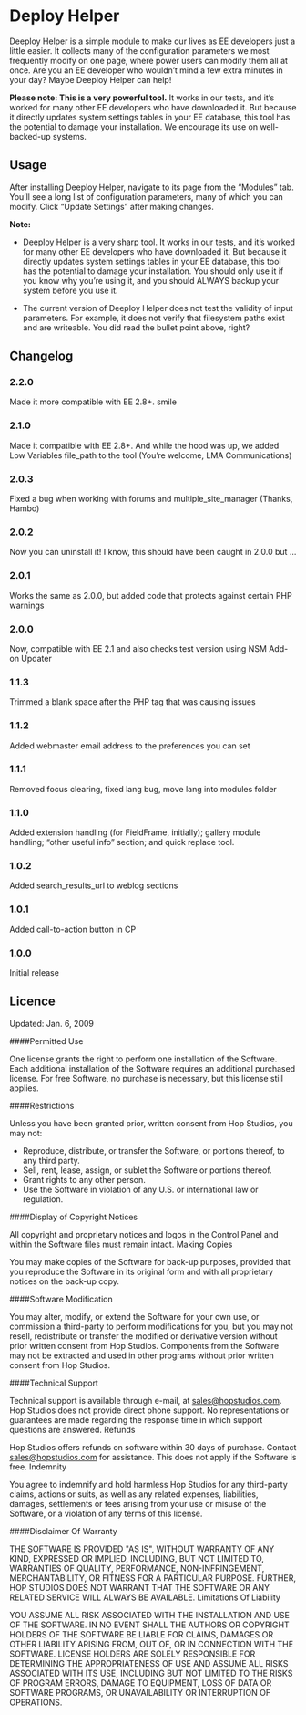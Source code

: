 # Deploy Helper

Deeploy Helper is a simple module to make our lives as EE developers just a little easier. It collects many of the configuration parameters we most frequently modify on one page, where power users can modify them all at once.  Are you an EE developer who wouldn’t mind a few extra minutes in your day?  Maybe Deeploy Helper can help!

**Please note: This is a very powerful tool.** It works in our tests, and it’s worked for many other EE developers who have downloaded it. But because it directly updates system settings tables in your EE database, this tool has the potential to damage your installation.  We encourage its use on well-backed-up systems.

## Usage

After installing Deeploy Helper, navigate to its page from the “Modules” tab.  You’ll see a long list of configuration parameters, many of which you can modify.  Click “Update Settings” after making changes.

**Note:**

- Deeploy Helper is a very sharp tool.  It works in our tests, and it’s worked for many other EE developers who have downloaded it.  But because it directly updates system settings tables in your EE database, this tool has the potential to damage your installation.  You should only use it if you know why you’re using it, and you should ALWAYS backup your system before you use it.

- The current version of Deeploy Helper does not test the validity of input parameters.  For example, it does not verify that filesystem paths exist and are writeable.  You did read the bullet point above, right?


## Changelog

### 2.2.0

Made it more compatible with EE 2.8+. smile

### 2.1.0

Made it compatible with EE 2.8+. And while the hood was up, we added Low Variables file_path to the tool (You’re welcome, LMA Communications)

### 2.0.3

Fixed a bug when working with forums and multiple_site_manager (Thanks, Hambo)

### 2.0.2

Now you can uninstall it! I know, this should have been caught in 2.0.0 but ...

### 2.0.1

Works the same as 2.0.0, but added code that protects against certain PHP warnings

### 2.0.0

Now, compatible with EE 2.1 and also checks test version using NSM Add-on Updater

### 1.1.3

Trimmed a blank space after the PHP tag that was causing issues

### 1.1.2
Added webmaster email address to the preferences you can set

### 1.1.1

Removed focus clearing, fixed lang bug, move lang into modules folder

### 1.1.0

Added extension handling (for FieldFrame, initially); gallery module handling; “other useful info” section; and quick replace tool.

### 1.0.2

Added search_results_url to weblog sections

### 1.0.1

Added call-to-action button in CP

### 1.0.0

Initial release


## Licence

Updated: Jan. 6, 2009

####Permitted Use

One license grants the right to perform one installation of the Software. Each additional installation of the Software requires an additional purchased license. For free Software, no purchase is necessary, but this license still applies.

####Restrictions

Unless you have been granted prior, written consent from Hop Studios, you may not:

* Reproduce, distribute, or transfer the Software, or portions thereof, to any third party.
* Sell, rent, lease, assign, or sublet the Software or portions thereof.
* Grant rights to any other person.
* Use the Software in violation of any U.S. or international law or regulation.

####Display of Copyright Notices

All copyright and proprietary notices and logos in the Control Panel and within the Software files must remain intact.
Making Copies

You may make copies of the Software for back-up purposes, provided that you reproduce the Software in its original form and with all proprietary notices on the back-up copy.

####Software Modification

You may alter, modify, or extend the Software for your own use, or commission a third-party to perform modifications for you, but you may not resell, redistribute or transfer the modified or derivative version without prior written consent from Hop Studios. Components from the Software may not be extracted and used in other programs without prior written consent from Hop Studios.

####Technical Support

Technical support is available through e-mail, at sales@hopstudios.com. Hop Studios does not provide direct phone support. No representations or guarantees are made regarding the response time in which support questions are answered.
Refunds

Hop Studios offers refunds on software within 30 days of purchase. Contact sales@hopstudios.com for assistance. This does not apply if the Software is free.
Indemnity

You agree to indemnify and hold harmless Hop Studios for any third-party claims, actions or suits, as well as any related expenses, liabilities, damages, settlements or fees arising from your use or misuse of the Software, or a violation of any terms of this license.

####Disclaimer Of Warranty

THE SOFTWARE IS PROVIDED "AS IS", WITHOUT WARRANTY OF ANY KIND, EXPRESSED OR IMPLIED, INCLUDING, BUT NOT LIMITED TO, WARRANTIES OF QUALITY, PERFORMANCE, NON-INFRINGEMENT, MERCHANTABILITY, OR FITNESS FOR A PARTICULAR PURPOSE. FURTHER, HOP STUDIOS DOES NOT WARRANT THAT THE SOFTWARE OR ANY RELATED SERVICE WILL ALWAYS BE AVAILABLE.
Limitations Of Liability

YOU ASSUME ALL RISK ASSOCIATED WITH THE INSTALLATION AND USE OF THE SOFTWARE. IN NO EVENT SHALL THE AUTHORS OR COPYRIGHT HOLDERS OF THE SOFTWARE BE LIABLE FOR CLAIMS, DAMAGES OR OTHER LIABILITY ARISING FROM, OUT OF, OR IN CONNECTION WITH THE SOFTWARE. LICENSE HOLDERS ARE SOLELY RESPONSIBLE FOR DETERMINING THE APPROPRIATENESS OF USE AND ASSUME ALL RISKS ASSOCIATED WITH ITS USE, INCLUDING BUT NOT LIMITED TO THE RISKS OF PROGRAM ERRORS, DAMAGE TO EQUIPMENT, LOSS OF DATA OR SOFTWARE PROGRAMS, OR UNAVAILABILITY OR INTERRUPTION OF OPERATIONS.
